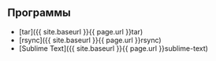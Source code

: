 ## Программы

- [tar]({{ site.baseurl }}{{ page.url }}tar)
- [rsync]({{ site.baseurl }}{{ page.url }}rsync)
- [Sublime Text]({{ site.baseurl }}{{ page.url }}sublime-text)
